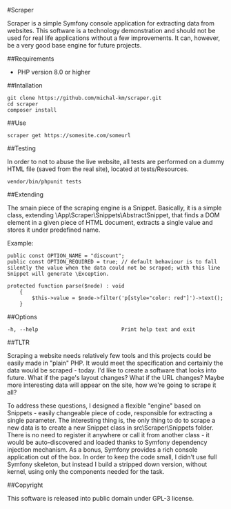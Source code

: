 #Scraper

Scraper is a simple Symfony console application for extracting data from websites. This software is a technology demonstration and should not be used for real life applications without a few improvements.
It can, however, be a very good base engine for future projects.

##Requirements

- PHP version 8.0 or higher

##Intallation

```
git clone https://github.com/michal-km/scraper.git
cd scraper
composer install
```

##Use

```
scraper get https://somesite.com/someurl
```

##Testing

In order to not to abuse the live website, all tests are performed on a dummy HTML file (saved from the real site), located at tests/Resources.

```
vendor/bin/phpunit tests
```

##Extending

The smain piece of the scraping engine is a Snippet. Basically, it is a simple class, extending \App\Scraper\Snippets\AbstractSnippet, that finds a DOM element in a given piece of HTML document, extracts a single value and stores it under predefined name.

Example:

```
public const OPTION_NAME = "discount";
public const OPTION_REQUIRED = true; // default behaviour is to fall silently the value when the data could not be scraped; with this line Snippet will generate \Exception.

protected function parse($node) : void
    {
        $this->value = $node->filter('p[style="color: red"]')->text();
    }
```

##Options

```
-h, --help                           Print help text and exit
```

##TLTR

Scraping a website needs relatively few tools and this projects could be easily made in "plain" PHP. It would meet the specification and certainly the data would be scraped - today. I'd like to create a software that looks into future. What if the page's layout changes? What if the URL changes?
Maybe more interesting data will appear on the site, how we're going to scrape it all?

To address these questions, I designed a flexible "engine" based on Snippets - easily changeable piece of code, responsible for extracting a single parameter. The interesting thing is, the only thing to do to scrape a new data is to create a new Snippet class in src\Scraper\Snippets folder.
There is no need to register it anywhere or call it from another class - it would be auto-discovered and loaded thanks to Symfony dependency injection mechanism. As a bonus, Symfony provides a rich console application out of the box. In order to keep the code small, I didn't use full Symfony skeleton,
but instead I build a stripped down version, without kernel, using only the components needed for the task.

##Copyright

This software is released into public domain under GPL-3 license.